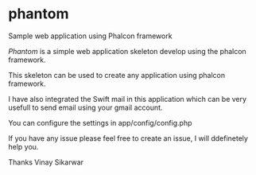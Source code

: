 # phantom
Sample web application using Phalcon framework 

*Phantom* is a simple web application skeleton develop using the phalcon framework.

This skeleton can be used to create any application using phalcon framework.

I have also integrated the Swift mail in this application which can be very usefull to send email using your gmail account.

You can configure the settings in app/config/config.php

If you have any issue please feel free to create an issue, I will ddefinetely help you.

Thanks
Vinay Sikarwar
